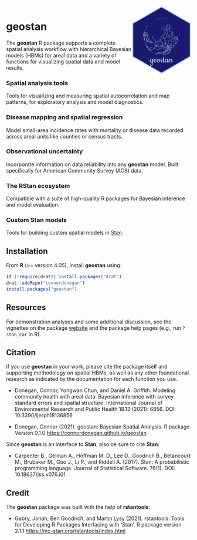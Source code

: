 
<!-- README.md is generated from README.Rmd. Please edit that file -->

<img src="man/figures/logo.png" align="right" width="160" />

# geostan

The **geostan** R package supports a complete spatial analysis workflow
with hierarchical Bayesian models (HBMs) for areal data and a variety of
functions for visualizing spatial data and model results.

### Spatial analysis tools

Tools for visualizing and measuring spatial autocorrelation and map
patterns, for exploratory analysis and model diagnostics.

### Disease mapping and spatial regression

Model small-area incidence rates with mortality or disease data recorded
across areal units like counties or census tracts.

### Observational uncertainty

Incorporate information on data reliability into any **geostan** model.
Built specifically for American Community Survey (ACS) data.

### The RStan ecosystem

Compatible with a suite of high-quality R packages for Bayesian
inference and model evaluation.

### Custom Stan models

Tools for building custom spatial models in
[Stan](https://mc-stan.org/).

## Installation

From **R** (&gt;= version 4.05), install **geostan** using:

``` r
if (!require(drat)) install.packages("drat")
drat::addRepo("connordonegan")
install.packages("geostan")
```

## Resources

For demonstration analyses and some additional discussion, see the
vignettes on the package
[website](https://connordonegan.github.io/geostan/) and the package help
pages (e.g., run `?stan_car` in R).

## Citation

If you use **geostan** in your work, please cite the package itself and
supporting methodology on spatial HBMs, as well as any other
foundational research as indicated by the documentation for each
function you use.

-   Donegan, Connor, Yongwan Chun, and Daniel A. Griffith. Modeling
    community health with areal data: Bayesian inference with survey
    standard errors and spatial structure. International Journal of
    Environmental Research and Public Health 18.13 (2021): 6856. DOI:
    10.3390/ijerph18136856

-   Donegan, Connor (2021). geostan: Bayesian Spatial Analysis. R
    package Version 0.1.0 <https://connordonegan.github.io/geostan>

Since **geostan** is an interface to **Stan**, also be sure to cite
**Stan**:

-   Carpenter B., Gelman A., Hoffman M. D., Lee D., Goodrich B.,
    Betancourt M., Brubaker M., Guo J., Li P., and Riddell A. (2017).
    Stan: A probabilistic programming language. Journal of Statistical
    Software. 76(1). DOI: 10.18637/jss.v076.i01

## Credit

The **geostan** package was built with the help of **rstantools**:

-   Gabry, Jonah, Ben Goodrich, and Martin Lysy (2021). rstantools:
    Tools for Developing R Packages Interfacing with ‘Stan’. R package
    version 2.1.1 <https://mc-stan.org/rstantools/index.html>
